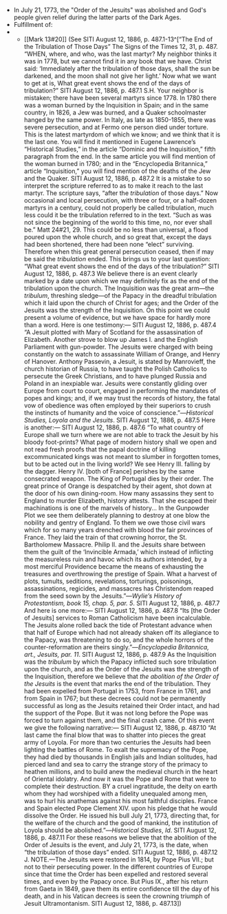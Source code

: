 - In July 21, 1773, the "Order of the Jesuits" was abolished and God's people given relief during the latter parts of the Dark Ages. 
- Fulfillment of:
- - [[Mark 13#20]] (See SITI August 12, 1886, p. 487.1-13^[“The End of the Tribulation of Those Days” The Signs of the Times 12, 31, p. 487.
“WHEN, where, and who, was the last martyr? My neighbor thinks it was in 1778, but we cannot find it in any book that we have. Christ said: ‘Immediately after the tribulation of those days, shall the sun be darkened, and the moon shall not give her light.’ Now what we want to get at is, What great event shows the end of the days of tribulation?” SITI August 12, 1886, p. 487.1
S.H.
Your neighbor is mistaken; there have been several martyrs since 1778. In 1780 there was a woman burned by the Inquisition in Spain; and in the same country, in 1826, a Jew was burned, and a Quaker schoolmaster hanged by the same power. In Italy, as late as 1850-1855, there was severe persecution, and at Fermo one person died under torture. This is the latest martyrdom of which we know; and we think that it is the last one. You will find it mentioned in Eugene Lawrence’s “Historical Studies,” in the article “Dominic and the Inquisition,” fifth paragraph from the end. In the same article you will find mention of the woman burned in 1780; and in the “Encyclopedia Britannica,” article “Inquisition,” you will find mention of the deaths of the Jew and the Quaker. SITI August 12, 1886, p. 487.2
It is a mistake to so interpret the scripture referred to as to make it reach to the last martyr. The scripture says, “after the _tribulation_ of those days.” Now occasional and local persecution, with three or four, or a half-dozen martyrs in a century, could not properly be called tribulation, much less could it be the tribulation referred to in the text. “Such as was not since the beginning of the world to this time, no, nor ever shall be.” Matt 24#21, 29. This could be no less than universal, a flood poured upon the whole church, and so great that, except the days had been shortened, there had been none “elect” surviving. Therefore when this great general persecution ceased, then if may be said the _tribulation_ ended. This brings us to your last question: “What great event shows the end of the days of the tribulation?” SITI August 12, 1886, p. 487.3
We believe there is an event clearly marked by a date upon which we may definitely fix as the end of the tribulation upon the church. The Inquisition was the great arm—the _tribulum_, threshing sledge—of the Papacy in the dreadful tribulation which it laid upon the church of Christ for ages; and the Order of the Jesuits was the strength of the Inquisition. On this point we could present a volume of evidence, but we have space for hardly more than a word. Here is one testimony:— SITI August 12, 1886, p. 487.4
“A Jesuit plotted with Mary of Scotland for the assassination of Elizabeth. Another strove to blow up James I. and the English Parliament with gun-powder. The Jesuits were charged with being constantly on the watch to assassinate William of Orange, and Henry of Hanover. Anthony Passevin, a Jesuit, is stated by Manrovieff, the church historian of Russia, to have taught the Polish Catholics to persecute the Greek Christians, and to have plunged Russia and Poland in an inexpiable war. Jesuits were constantly gliding over Europe from court to court, engaged in performing the mandates of popes and kings; and, if we may trust the records of history, the fatal vow of obedience was often employed by their superiors to crush the instincts of humanity and the voice of conscience.”—_Historical Studies, Loyola and the Jesuits_. SITI August 12, 1886, p. 487.5
Here is another:— SITI August 12, 1886, p. 487.6
“To what country of Europe shall we turn where we are not able to track the Jesuit by his bloody foot-prints? What page of modern history shall we open and not read fresh proofs that the papal doctrine of killing excommunicated kings was not meant to slumber in forgotten tomes, but to be acted out in the living world? We see Henry III. falling by the dagger. Henry IV. [both of France] perishes by the same consecrated weapon. The King of Portugal dies by their order. The great prince of Orange is despatched by their agent, shot down at the door of his own dining-room. How many assassins they sent to England to murder Elizabeth, history attests. That she escaped their machinations is one of the marvels of history... In the Gunpowder Plot we see them deliberately planning to destroy at one blow the nobility and gentry of England. To them we owe those civil wars which for so many years drenched with blood the fair provinces of France. They laid the train of that crowning horror, the St. Bartholomew Massacre. Philip II. and the Jesuits share between them the guilt of the ‘Invincible Armada,’ which instead of inflicting the measureless ruin and havoc which its authors intended, by a most merciful Providence became the means of exhausting the treasures and overthrowing the prestige of Spain. What a harvest of plots, tumults, seditions, revelations, torturings, poisonings, assassinations, regicides, and massacres has Christendom reaped from the seed sown by the Jesuits.”—_Wylie’s History of Protestantism, book 15, chap. 5, par. 5_. SITI August 12, 1886, p. 487.7
And here is one more:— SITI August 12, 1886, p. 487.8
“Its [the Order of Jesuits] services to Roman Catholicism have been incalculable. The Jesuits alone rolled back the tide of Protestant advance when that half of Europe which had not already shaken off its allegiance to the Papacy, was threatening to do so, and the whole horrors of the counter-reformation are theirs singly.”—_Encyclopedia Britannica, art., Jesuits, par. 11_. SITI August 12, 1886, p. 487.9
As the Inquisition was the _tribulum_ by which the Papacy inflicted such sore tribulation upon the church, and as the Order of the Jesuits was the strength of the Inquisition, therefore we believe that _the abolition of the Order of the Jesuits_ is the event that marks the end of the tribulation. They had been expelled from Portugal in 1753, from France in 1761, and from Spain in 1767; but these decrees could not be permanently successful as long as the Jesuits retained their Order intact, and had the support of the Pope. But it was not long before the Pope was forced to turn against them, and the final crash came. Of this event we give the following narrative:— SITI August 12, 1886, p. 487.10
“At last came the final blow that was to shatter into pieces the great army of Loyola. For more than two centuries the Jesuits had been lighting the battles of Rome. To exalt the supremacy of the Pope, they had died by thousands in English jails and Indian solitudes, had pierced land and sea to carry the strange story of the primacy to heathen millions, and to build anew the medieval church in the heart of Oriental idolatry. And now it was the Pope and Rome that were to complete their destruction. BY a cruel ingratitude, the deity on earth whom they had worshiped with a fidelity unequaled among men, was to hurl his anathemas against his most faithful disciples. France and Spain elected Pope Clement XIV. upon his pledge that he would dissolve the Order. He issued his bull July 21, 1773, directing that, for the welfare of the church and the good of mankind, the institution of Loyola should be abolished.”—_Historical Studies_, _Id_. SITI August 12, 1886, p. 487.11
For these reasons we believe that the abolition of the Order of Jesuits is the event, and July 21, 1773, is the date, when “the tribulation of those days” ended. SITI August 12, 1886, p. 487.12
J.
NOTE.—The Jesuits were restored in 1814, by Pope Pius VII.; but not to their persecuting power. In the different countries of Europe since that time the Order has been expelled and restored several times, and even by the Papacy once. But Pius IX., after his return from Gaeta in 1849, gave them its entire confidence till the day of his death, and in his Vatican decrees is seen the crowning triumph of Jesuit Ultramontanism. SITI August 12, 1886, p. 487.13])